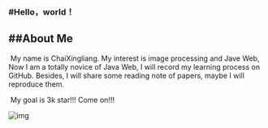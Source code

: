 ### #Hello，world！

## ##About Me

​    My name is ChaiXingliang. My interest is image processing and Jave Web, Now I am a totally novice of Java Web, I will record my learning process on GitHub.  Besides, I will share some reading note of papers, maybe I will reproduce them.



​	My goal is 3k star!!! Come on!!!



![img](https://github.com/ChaiXingliang/ChaiXingliang/raw/tree/main/image/img.jpg)



<!--
**ChaiXingliang/ChaiXingliang** is a ✨ _special_ ✨ repository because its `README.md` (this file) appears on your GitHub profile.

Here are some ideas to get you started:

- 🔭 I’m currently working on ...
- 🌱 I’m currently learning ...
- 👯 I’m looking to collaborate on ...
- 🤔 I’m looking for help with ...
- 💬 Ask me about ...
- 📫 How to reach me: ...
- 😄 Pronouns: ...
- ⚡ Fun fact: ...
-->
